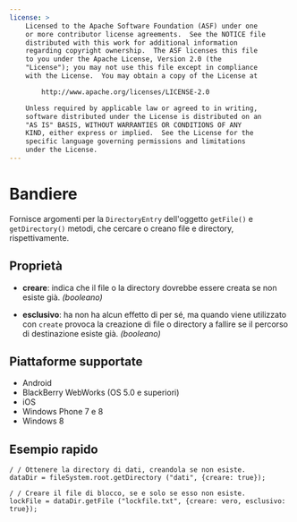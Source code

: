 ```yaml
---
license: >
    Licensed to the Apache Software Foundation (ASF) under one
    or more contributor license agreements.  See the NOTICE file
    distributed with this work for additional information
    regarding copyright ownership.  The ASF licenses this file
    to you under the Apache License, Version 2.0 (the
    "License"); you may not use this file except in compliance
    with the License.  You may obtain a copy of the License at

        http://www.apache.org/licenses/LICENSE-2.0

    Unless required by applicable law or agreed to in writing,
    software distributed under the License is distributed on an
    "AS IS" BASIS, WITHOUT WARRANTIES OR CONDITIONS OF ANY
    KIND, either express or implied.  See the License for the
    specific language governing permissions and limitations
    under the License.
---
```


# Bandiere

Fornisce argomenti per la `DirectoryEntry` dell'oggetto `getFile()` e `getDirectory()` metodi, che cercare o creano file e directory, rispettivamente.

## Proprietà

*   **creare**: indica che il file o la directory dovrebbe essere creata se non esiste già. *(booleano)*

*   **esclusivo**: ha non ha alcun effetto di per sé, ma quando viene utilizzato con `create` provoca la creazione di file o directory a fallire se il percorso di destinazione esiste già. *(booleano)*

## Piattaforme supportate

*   Android
*   BlackBerry WebWorks (OS 5.0 e superiori)
*   iOS
*   Windows Phone 7 e 8
*   Windows 8

## Esempio rapido

    / / Ottenere la directory di dati, creandola se non esiste.
    dataDir = fileSystem.root.getDirectory ("dati", {creare: true});
    
    / / Creare il file di blocco, se e solo se esso non esiste.
    lockFile = dataDir.getFile ("lockfile.txt", {creare: vero, esclusivo: true});